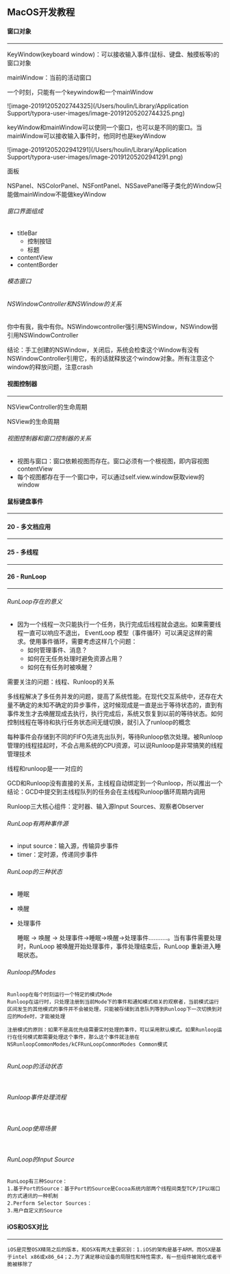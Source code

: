 ## MacOS开发教程



#### 窗口对象

------

KeyWindow(keyboard window)：可以接收输入事件(鼠标、键盘、触摸板等)的窗口对象

mainWindow：当前的活动窗口

一个时刻，只能有一个keywindow和一个mainWindow

![image-20191205202744325](/Users/houlin/Library/Application Support/typora-user-images/image-20191205202744325.png)

keyWindow和mainWindow可以使同一个窗口，也可以是不同的窗口。当mainWindow可以接收输入事件时，他同时也是keyWindow

![image-20191205202941291](/Users/houlin/Library/Application Support/typora-user-images/image-20191205202941291.png)



面板

NSPanel、NSColorPanel、NSFontPanel、NSSavePanel等子类化的Window只能做mainWindow不能做keyWindow



###### 窗口界面组成

- titleBar
  - 控制按钮
  - 标题
- contentView
- contentBorder



###### 模态窗口



###### NSWindowController和NSWindow的关系

你中有我，我中有你。NSWindowcontroller强引用NSWindow，NSWindow弱引用NSWindowController

结论：手工创建的NSWindow，关闭后，系统会检查这个Window有没有NSWindowController引用它，有的话就释放这个window对象。所有注意这个window的释放问题，注意crash





#### 视图控制器

-----

NSViewController的生命周期

NSView的生命周期

###### 视图控制器和窗口控制器的关系

- 视图与窗口：窗口依赖视图而存在。窗口必须有一个根视图，即内容视图contentView
- 每个视图都存在于一个窗口中，可以通过self.view.window获取view的window







#### 鼠标键盘事件

-------



#### 20 - 多文档应用

-----



#### 25 - 多线程

------



#### 26 - RunLoop

------

###### RunLoop存在的意义

- 因为一个线程一次只能执行一个任务，执行完成后线程就会退出。如果需要线程一直可以响应不退出， EventLoop 模型（事件循环）可以满足这样的需求。使用事件循环，需要考虑这样几个问题：
  - 如何管理事件、消息？
  - 如何在无任务处理时避免资源占用？
  - 如何在有任务时被唤醒？

需要关注的问题：线程、Runloop的关系

多线程解决了多任务并发的问题，提高了系统性能。在现代交互系统中，还存在大量不确定的未知不确定的异步事件，这时候现成是一直是出于等待状态的，直到有事件发生才去唤醒现成去执行，执行完成后，系统又恢复到以前的等待状态。如何控制线程在等待和执行任务状态间无缝切换，就引入了runloop的概念

每种事件会存储到不同的FIFO先进先出队列，等待Runloop依次处理。被Runloop管理的线程挂起时，不会占用系统的CPU资源，可以说Runloop是非常搞笑的线程管理技术

线程和runloop是一一对应的

GCD和Runloop没有直接的关系，主线程自动绑定到一个Runloop，所以推出一个结论：GCD中提交到主线程队列的任务会在主线程Runloop循环周期内调用

Runloop三大核心组件：定时器、输入源Input Sources、观察者Observer



###### RunLoop有两种事件源

- input source：输入源，传输异步事件
- timer：定时源，传递同步事件



###### RunLoop的三种状态

- 睡眠

- 唤醒

- 处理事件

  睡眠 -> 唤醒 -> 处理事件->睡眠->唤醒->处理事件………..。当有事件需要处理时，RunLoop 被唤醒开始处理事件，事件处理结束后，RunLoop 重新进入睡眠状态。



###### Runloop的Modes

```
Runloop在每个时刻运行一个特定的模式Mode
Runloop在运行时，只处理注册到当前Mode下的事件和通知模式相关的观察者，当前模式运行区间发生的其他模式的事件并不会被处理，只能被存储到消息队列等到Runloop下一次切换到对应的Mode时，才能被处理

注册模式的原则：如果不是高优先级需要实时处理的事件，可以采用默认模式。如果Runloop运行在任何模式都需要处理这个事件，那么这个事件就注册在NSRunloopCommonModes/kCFRunLoopCommonModes Common模式


```



###### RunLoop的活动状态

```

```





###### Runloop事件处理流程

```

```



###### RunLoop使用场景

```

```



###### RunLoop的Input Source

```
RunLoop有三种Source：
1.基于Port的Source：基于Port的Source是Cocoa系统内部两个线程间类型TCP/IP以端口的方式通讯的一种机制
2.Perform Selector Sources：
3.用户自定义的Source
```



#### iOS和OSX对比

---

`iOS是完整OSX精简之后的版本，和OSX有两大主要区别：1.iOS的架构是基于ARM，而OSX是基于intel x86或x86_64；2.为了满足移动设备的局限性和特性需求，有一些组件被简化或者干脆被移除了`